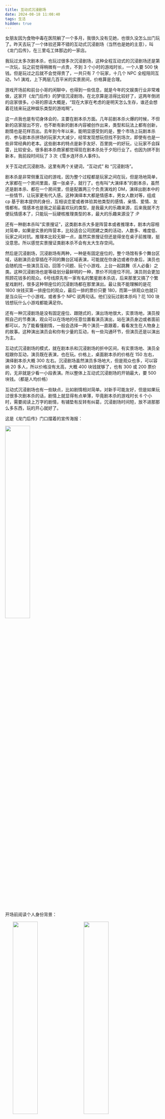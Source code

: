 ```yaml
---
title: 互动式沉浸剧场
date: 2024-08-18 11:08:40
tags: 生活
hidden: true
---
```


女朋友因为食物中毒在医院躺了一个多月，我很久没有见她，也很久没怎么出门玩了。昨天去玩了一个体验还算不错的互动式沉浸剧场（当然也是她的主意），叫《龙门后传》，在三里屯工体那边的一家店。

我玩过太多次剧本杀，也玩过很多次沉浸剧场，这种全程互动式的沉浸剧场还是第一次玩，玩之前觉得稍微有一点贵，不到 3 个小时的游戏时长，一个人要 500 快钱。但是玩过之后就不会觉得贵了，一共只有 7 个玩家，十几个 NPC 全程陪同互动，1v1 演戏，上下两层几百平米的实景房间，价格算是合理。

游戏开场前和前台小哥的闲聊中，也得到一些信息，就是今年的文娱类行业非常难做，这家开《龙门后传》的梦径沉浸剧场，在北京算是活得比较好了，这两年倒闭的店家很多。小哥的原话大概是，“现在大家在考虑的是明天怎么生存，谁还会想着花钱来玩这种娱乐类型的游戏啊”。

这一点我也是有切身体会的，主要在剧本杀方面。几年前剧本杀火爆的时候，不但新的店家层出不穷，也不断有新的剧本内容被创作出来，类型和玩法上都有创新，剧情也是花样百出。去年到今年以来，能明显感受到的是，整个市场上玩剧本杀的、参与剧本杀拼场的玩家大大减少，经常发现想玩但找不到场次，即使有也是一些非常经典的老本。这些剧本的特点是新手友好、百里挑一的好玩，让玩家不会踩雷，比较安全。很多剧本杀商家都觉得现在剧本杀处于夕阳行业了。也因为拼不到新本，我前段时间玩了 3 次《雪乡连环杀人事件》。

关于互动式沉浸剧场，这里有两个关键词，“互动式” 和 “沉浸剧场”。

剧本杀是非常侧重互动的游戏，因为整个过程都是玩家之间在玩，但是场地简单，大家都在一个房间里面，摆一张桌子，就行了。也有叫“大演绎本”的剧本杀，虽然还是剧本杀、都在一个房间里，但是配置两三个负责演戏的 DM，演绎出剧本中的一些情节，让玩家更有代入感。这种演绎本大都是情感本，男女人数对等，组成 cp 基于剧本提供的身份，互相谈恋爱或者体验其他类型的感情，亲情、爱情、友情都有。情感本也是我之前最喜欢玩的类型，是我最大的乐趣来源，后来我就不方便玩情感本了，只能玩一玩硬核推理类型的本，最大的乐趣来源没了 :P

还有一种剧本杀叫“实景搜证”，这类剧本杀大多是阵营本或者推理本，剧本内容相对简单，如果是实景的阵营本，比较适合公司团建之类的活动，人数多、难度低、玩家之间对抗。推理本比较无聊一点，虽然实景搜证但还是得坐在桌子前推理，挺没意思。所以感觉实景搜证类剧本杀不会有太大生存空间。

然后是沉浸剧场，沉浸剧场有两种，一种是有固定座位的，整个场馆有多个舞台区域，话剧演员会穿插在不同的舞台区域表演，可能就在你身边或者你身后，演员也会随机找一些演员互动，回答个问题、玩个小游戏、上台一起跳舞（E人必备）之类。这种沉浸剧场也是等级划分最鲜明的一种，票价不同座位不同，演员则会更加照顾花钱多的观众。6号线原先有一家有名的繁星剧本杀店，后来那里又搞了个繁星戏剧村，很多这种带座位的沉浸剧场都在那里演出。最让我不能理解的是花 1800 块钱买第一排座位的观众，最后一排的票价只要 180，而第一排观众也就只是当众玩一个小游戏，或者多个 NPC 说两句话。他们没玩过剧本杀吗？花 100 块钱想玩什么小游戏都能满足你。

还有一种沉浸剧场是没有固定座位、跟随式的，演出场地很大，实景场地，演员按照自己的节奏演，观众可以在场地的任意位置看演员演出，站在演员身边或者面前都可以，为了能看懂剧情，一般会选择一两个演员一直跟着，看看发生在人物身上的故事。这种演出演员会和你有少量的互动，有一些沟通环节，但演员还是以演出为主。

互动式沉浸剧场的模式，就在剧本杀和沉浸剧场的折中区间，有实景场地、演员全程跟你互动，演员既在表演，也在玩。价格上，桌面剧本杀的价格在 150 左右，演绎剧本杀大概 300 左右。沉浸剧场虽然演员多场地大，但是观众也多，可以容纳 20 多人，所以价格没有太高，大概 400 块钱就够了，也有 300 或 200 票价的，无非就是少看一小段表演。所以整体上互动式沉浸剧场的开销最大，要 500 块钱。（都是人均价格）

互动式沉浸剧场也有一些缺点，比如剧情相对简单。对新手可能友好，但是如果玩过很多次剧本杀的话，剧情上就显得有点单薄，毕竟剧本杀的游戏时长 6 个小时，需要阅读上万字的剧情，有铺垫有反转有纠葛，沉浸剧场时间短，放不进那那么多东西，玩的开心就好了。

这是《龙门后传》门口摆着的宣传海报：

<img src="1.png" width="40%">

开场前阅读个人身份背景：

<img src="5.png" width="40%" style="display: inline-block;margin-left:5%">

<img src="6.png" width="40%" style="display: inline-block;margin-left:5%">

宁远城紧闭的大门：

<img src="2.png" width="40%">

门后就是实景的场地：

<img src="3.png" width="40%" style="display: inline-block;margin-left:5%">

<img src="4.png" width="40%" style="display: inline-block;margin-left:5%">

和所有沉浸剧场一样，开场后的场地和演员都是不能拍照的。

游戏结束后吃了一顿简单的饭，湘菜，在三里屯 Soho 下沉广场的潇湘阁，两个人 180 块，算是比较便宜了。

<img src="7.png" width="40%">

之前写过《[在北京吃一顿饭要花多少钱
](/2023/03/11/%E5%9C%A8%E5%8C%97%E4%BA%AC%E5%90%83%E4%B8%80%E9%A1%BF%E9%A5%AD%E8%A6%81%E8%8A%B1%E5%A4%9A%E5%B0%91%E9%92%B1/)》，当时说一顿饭需要人均 180，现在来看其实也没什么问题，如果是在商场内部的五六楼吃饭，差不多就得这种价格，180 有点虚高，可能人均 150 更加合适一点，不浪费那种。两个人点三个菜，差不多就是这样。

### 其他

在 MacOS 上管理和阅读 PDF 一直是个问题，之前在用 [paperlib](https://github.com/Future-Scholars/paperlib) 还不错挺好用，不过不能导入非论文类 PDF，以及其他一些使用体验上的问题，很久没怎么用，前两天把 paperlib 卸载了，曾经导入的 PDF 都归档在 GitHub 上 [smallyunet/paperlib_backup](https://github.com/smallyunet/paperlib_backup.git)，以后如果需要，应该可以用软件重新导入。

因为发现 [Zotero](https://www.zotero.org/) 是一个类似 paperlib 但是功能比 paperlib 更加强大好用的工具，Zotero 是一家企业开发的，paperlib 纯粹就是个人在开发维护。Zotero 还可以一键公开自己的 [library](https://www.zotero.org/smallyuz/library)。

另外这本《[The Bitcoin Stardard](https://saifedean.com/tbs)》似乎很有名，我在网上买了盗版的纸质书，打算看一看。在 Apple Books 上这本书要 $29 左右，但是买盗版纸质书只需要 ¥29，挺划算的，估计是网上有公开的 PDF，店家自己打印出的书。

<img src="8.png" width="40%">

比起在电脑或者平板屏幕上阅读，我还是更喜欢纸质文档，对眼睛和身体都好。要不是经济条件不允许，我都想买个打印机把要看的 PDF 都打印出来。

